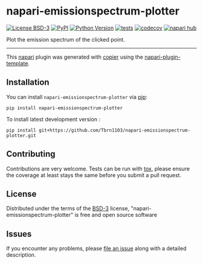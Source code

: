 # napari-emissionspectrum-plotter

[![License BSD-3](https://img.shields.io/pypi/l/napari-emissionspectrum-plotter.svg?color=green)](https://github.com/Tbrn1103/napari-emissionspectrum-plotter/raw/main/LICENSE)
[![PyPI](https://img.shields.io/pypi/v/napari-emissionspectrum-plotter.svg?color=green)](https://pypi.org/project/napari-emissionspectrum-plotter)
[![Python Version](https://img.shields.io/pypi/pyversions/napari-emissionspectrum-plotter.svg?color=green)](https://python.org)
[![tests](https://github.com/Tbrn1103/napari-emissionspectrum-plotter/workflows/tests/badge.svg)](https://github.com/Tbrn1103/napari-emissionspectrum-plotter/actions)
[![codecov](https://codecov.io/gh/Tbrn1103/napari-emissionspectrum-plotter/branch/main/graph/badge.svg)](https://codecov.io/gh/Tbrn1103/napari-emissionspectrum-plotter)
[![napari hub](https://img.shields.io/endpoint?url=https://api.napari-hub.org/shields/napari-emissionspectrum-plotter)](https://napari-hub.org/plugins/napari-emissionspectrum-plotter)

Plot the emission spectrum of the clicked point.

----------------------------------

This [napari] plugin was generated with [copier] using the [napari-plugin-template].

<!--
Don't miss the full getting started guide to set up your new package:
https://github.com/napari/napari-plugin-template#getting-started

and review the napari docs for plugin developers:
https://napari.org/stable/plugins/index.html
-->

## Installation

You can install `napari-emissionspectrum-plotter` via [pip]:

    pip install napari-emissionspectrum-plotter



To install latest development version :

    pip install git+https://github.com/Tbrn1103/napari-emissionspectrum-plotter.git


## Contributing

Contributions are very welcome. Tests can be run with [tox], please ensure
the coverage at least stays the same before you submit a pull request.

## License

Distributed under the terms of the [BSD-3] license,
"napari-emissionspectrum-plotter" is free and open source software

## Issues

If you encounter any problems, please [file an issue] along with a detailed description.

[napari]: https://github.com/napari/napari
[copier]: https://copier.readthedocs.io/en/stable/
[@napari]: https://github.com/napari
[MIT]: http://opensource.org/licenses/MIT
[BSD-3]: http://opensource.org/licenses/BSD-3-Clause
[GNU GPL v3.0]: http://www.gnu.org/licenses/gpl-3.0.txt
[GNU LGPL v3.0]: http://www.gnu.org/licenses/lgpl-3.0.txt
[Apache Software License 2.0]: http://www.apache.org/licenses/LICENSE-2.0
[Mozilla Public License 2.0]: https://www.mozilla.org/media/MPL/2.0/index.txt
[napari-plugin-template]: https://github.com/napari/napari-plugin-template

[file an issue]: https://github.com/Tbrn1103/napari-emissionspectrum-plotter/issues

[napari]: https://github.com/napari/napari
[tox]: https://tox.readthedocs.io/en/latest/
[pip]: https://pypi.org/project/pip/
[PyPI]: https://pypi.org/
